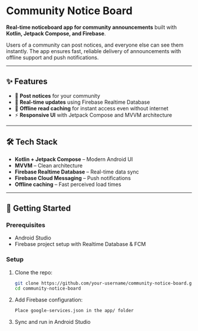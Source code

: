 # Community Notice Board   

**Real-time noticeboard app for community announcements** built with **Kotlin, Jetpack Compose, and Firebase**.  

Users of a community can post notices, and everyone else can see them instantly. The app ensures fast, reliable delivery of announcements with offline support and push notifications.  

---

## ✨ Features  
- 📝 **Post notices** for your community  
- 👀 **Real-time updates** using Firebase Realtime Database  
- 💾 **Offline read caching** for instant access even without internet  
- ⚡ **Responsive UI** with Jetpack Compose and MVVM architecture  

---

## 🛠️ Tech Stack  
- **Kotlin + Jetpack Compose** – Modern Android UI  
- **MVVM** – Clean architecture  
- **Firebase Realtime Database** – Real-time data sync  
- **Firebase Cloud Messaging** – Push notifications  
- **Offline caching** – Fast perceived load times  

---

## 🚀 Getting Started  

### Prerequisites  
- Android Studio  
- Firebase project setup with Realtime Database & FCM  

### Setup  
1. Clone the repo:  
   ```bash
   git clone https://github.com/your-username/community-notice-board.git
   cd community-notice-board

2. Add Firebase configuration:
   ```bash
   Place google-services.json in the app/ folder

3. Sync and run in Android Studio
